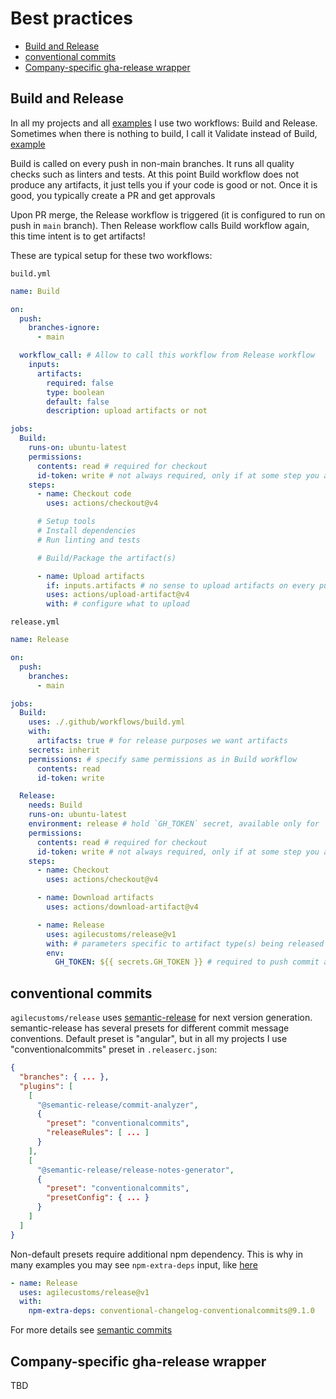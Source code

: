 # Best practices

- [Build and Release](#build-and-release)
- [conventional commits](#conventional-commits)
- [Company-specific gha-release wrapper](#company-specific-gha-release-wrapper)

## Build and Release

In all my projects and all [examples](./examples) I use two workflows: Build and Release.
Sometimes when there is nothing to build, I call it Validate instead of Build, [example](https://github.com/agilecustoms/terraform-aws-ci-publisher/blob/main/.github/workflows/validate.yml)

Build is called on every push in non-main branches. It runs all quality checks such as linters and tests.
At this point Build workflow does not produce any artifacts, it just tells you if your code is good or not.
Once it is good, you typically create a PR and get approvals

Upon PR merge, the Release workflow is triggered (it is configured to run on push in `main` branch).
Then Release workflow calls Build workflow again, this time intent is to get artifacts!

These are typical setup for these two workflows:

`build.yml`
```yaml
name: Build

on:
  push:
    branches-ignore:
      - main

  workflow_call: # Allow to call this workflow from Release workflow
    inputs:
      artifacts:
        required: false
        type: boolean
        default: false
        description: upload artifacts or not

jobs:
  Build:
    runs-on: ubuntu-latest
    permissions:
      contents: read # required for checkout
      id-token: write # not always required, only if at some step you assume AWS role via OIDC
    steps:
      - name: Checkout code
        uses: actions/checkout@v4

      # Setup tools
      # Install dependencies
      # Run linting and tests

      # Build/Package the artifact(s)

      - name: Upload artifacts
        if: inputs.artifacts # no sense to upload artifacts on every push in a feature branch
        uses: actions/upload-artifact@v4
        with: # configure what to upload
```

`release.yml`
```yaml
name: Release

on:
  push:
    branches:
      - main

jobs:
  Build:
    uses: ./.github/workflows/build.yml
    with:
      artifacts: true # for release purposes we want artifacts
    secrets: inherit
    permissions: # specify same permissions as in Build workflow
      contents: read
      id-token: write

  Release:
    needs: Build
    runs-on: ubuntu-latest
    environment: release # hold `GH_TOKEN` secret, available only for `main` branch
    permissions:
      contents: read # required for checkout
      id-token: write # not always required, only if at some step you assume AWS role via OIDC
    steps:
      - name: Checkout
        uses: actions/checkout@v4

      - name: Download artifacts
        uses: actions/download-artifact@v4

      - name: Release
        uses: agilecustoms/release@v1
        with: # parameters specific to artifact type(s) being released 
        env:
          GH_TOKEN: ${{ secrets.GH_TOKEN }} # required to push commit and tags
```

## conventional commits

`agilecustoms/release` uses [semantic-release](https://github.com/semantic-release/semantic-release)
for next version generation. semantic-release has several presets for different commit message conventions.
Default preset is "angular", but in all my projects I use "conventionalcommits" preset in `.releaserc.json`:

```json
{
  "branches": { ... },
  "plugins": [
    [
      "@semantic-release/commit-analyzer",
      {
        "preset": "conventionalcommits",
        "releaseRules": [ ... ]
      }
    ],
    [
      "@semantic-release/release-notes-generator",
      {
        "preset": "conventionalcommits",
        "presetConfig": { ... }
      }
    ]
  ]
}
```

Non-default presets require additional npm dependency. This is why in many examples you may see 
`npm-extra-deps` input, like [here](https://github.com/agilecustoms/terraform-aws-ci-builder/blob/main/.github/workflows/release.yml)

```yaml
- name: Release
  uses: agilecustoms/release@v1
  with:
    npm-extra-deps: conventional-changelog-conventionalcommits@9.1.0
``` 

For more details see [semantic commits](./features/semantic-commits.md) 

## Company-specific gha-release wrapper

TBD
